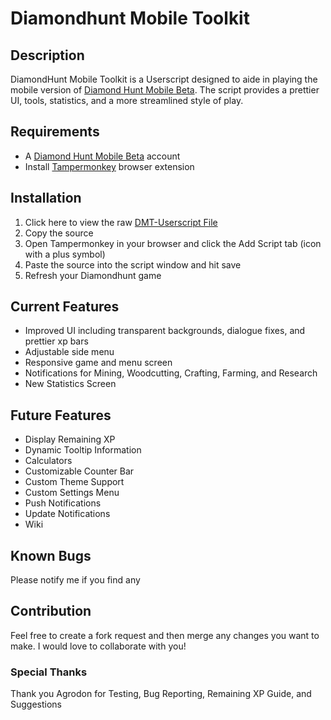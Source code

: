 # Diamondhunt  Mobile Toolkit

## Description
 DiamondHunt Mobile Toolkit is a Userscript designed to aide in playing the mobile version of [Diamond Hunt Mobile Beta](https://diamondhunt.app). The script  provides a prettier UI, tools, statistics, and a more streamlined style of play.
 

## Requirements
* A [Diamond Hunt Mobile Beta](https://diamondhunt.app) account
 * Install [Tampermonkey](https://tampermonkey.net/) browser extension
 
## Installation
1. Click here to view the raw [DMT-Userscript File](https://raw.githubusercontent.com/ZMonk91/DiamondHunt-Mobile-Toolkit/master/DMT-Userscript) 
2. Copy the source
3. Open Tampermonkey in your browser and click the Add Script tab (icon with a plus symbol)
4. Paste the source into the script window and hit save
5. Refresh your Diamondhunt game

## Current Features
* Improved UI including transparent backgrounds, dialogue fixes, and prettier xp bars
* Adjustable side menu
* Responsive game and menu screen
* Notifications for Mining, Woodcutting, Crafting, Farming, and Research
* New Statistics Screen

## Future Features
* Display Remaining XP
* Dynamic Tooltip Information
* Calculators
* Customizable Counter Bar
* Custom Theme Support
* Custom Settings Menu
* Push Notifications
* Update Notifications
* Wiki

## Known Bugs
Please notify me if you find any

## Contribution
Feel free to create a fork request and then merge any changes you want to make. I would love to collaborate with you! 


### Special Thanks
 Thank you Agrodon for Testing, Bug Reporting, Remaining XP Guide, and Suggestions 
